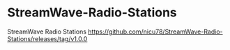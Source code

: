 # StreamWave-Radio-Stations
StreamWave Radio Stations
https://github.com/nicu78/StreamWave-Radio-Stations/releases/tag/v1.0.0
